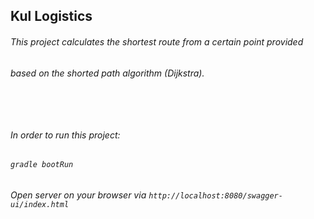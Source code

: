 ## Kul Logistics
###### This project calculates the shortest route from a certain point provided
###### based on the shorted path algorithm (Dijkstra).
###### <br>
###### In order to run this project:
###### ``gradle bootRun``
###### Open server on your browser via ``http://localhost:8080/swagger-ui/index.html``